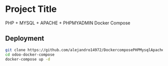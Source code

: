 # Project Title
PHP + MYSQL + APACHE + PHPMYADMIN Docker Compose
## Deployment
```bash
git clone https://github.com/alejandro14972/DockercomposePHPMysqlApache.git
cd odoo-docker-compose
docker-compose up -d
```
